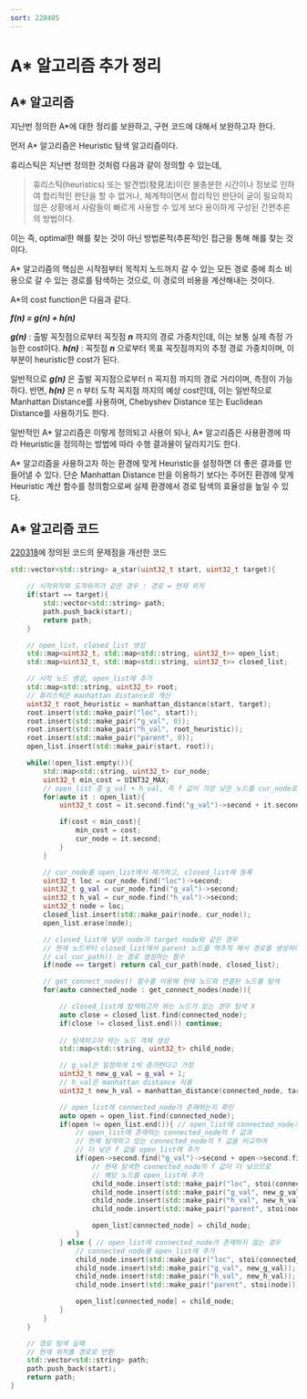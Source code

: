 ```yaml
---
sort: 220405
---
```


# A* 알고리즘 추가 정리

## A* 알고리즘

지난번 정의한 A*에 대한 정리를 보완하고, 구현 코드에 대해서 보완하고자 한다.

먼저 A* 알고리즘은 Heuristic 탐색 알고리즘이다. 

휴리스틱은 지난번 정의한 것처럼 다음과 같이 정의할 수 있는데,

> 휴리스틱(heuristics) 또는 발견법(發見法)이란 불충분한 시간이나 정보로 인하여 합리적인 판단을 할 수 없거나, 체계적이면서 합리적인 판단이 굳이 필요하지 않은 상황에서 사람들이 빠르게 사용할 수 있게 보다 용이하게 구성된 간편추론의 방법이다.

이는 즉, optimal한 해를 찾는 것이 아닌 방법론적(추론적)인 접근을 통해 해를 찾는 것이다.

A* 알고리즘의 핵심은 시작점부터 목적지 노드까지 갈 수 있는 모든 경로 중에 최소 비용으로 갈 수 있는 경로를 탐색하는 것으로, 이 경로의 비용을 계산해내는 것이다.

A*의 cost function은 다음과 같다.

***f(n) = g(n) + h(n)***

***g(n)*** : 출발 꼭짓점으로부터 꼭짓점 ***n*** 까지의 경로 가중치인데, 이는 보통 실제 측정 가능한 cost이다.
***h(n)*** : 꼭짓점 ***n*** 으로부터 목표 꼭짓점까지의 추정 경로 가중치이며, 이 부분이 heuristic한 cost가 된다.

일반적으로 ***g(n)*** 은 출발 꼭지점으로부터 n 꼭지점 까지의 경로 거리이며, 측정이 가능하다.
반면, ***h(n)*** 은 n 부터 도착 꼭지점 까지의 예상 cost인데, 이는 일반적으로 Manhattan Distance를 사용하며, Chebyshev Distance 또는 Euclidean Distance를 사용하기도 한다.

일반적인 A* 알고리즘은 이렇게 정의되고 사용이 되나, A* 알고리즘은 사용환경에 따라 Heuristic을 정의하는 방법에 따라 수행 결과물이 달라지기도 한다.

A* 알고리즘을 사용하고자 하는 환경에 맞게 Heuristic을 설정하면 더 좋은 결과를 만들어낼 수 있다. 단순 Manhattan Distance 만을 이용하기 보다는 주어진 환경에 맞게 Heuristic 계산 함수를 정의함으로써 실제 환경에서 경로 탐색의 효율성을 높일 수 있다.

## A* 알고리즘 코드

[220318](/0005DevelopmentNode/DevelopmentNote/220318.html/)에 정의된 코드의 문제점을 개선한 코드

```cpp
std::vector<std::string> a_star(uint32_t start, uint32_t target){

    // 시작위치와 도착위치가 같은 경우 : 경로 = 현재 위치
    if(start == target){
        std::vector<std::string> path;
        path.push_back(start);
        return path;
    }

    // open_list, closed_list 생성
    std::map<uint32_t, std::map<std::string, uint32_t>> open_list;
    std::map<uint32_t, std::map<std::string, uint32_t>> closed_list;

    // 시작 노드 생성, open_list에 추가
    std::map<std::string, uint32_t> root;
    // 휴리스틱은 manhattan distance로 계산
    uint32_t root_heuristic = manhattan_distance(start, target);
    root.insert(std::make_pair("loc", start));
    root.insert(std::make_pair("g_val", 0));
    root.insert(std::make_pair("h_val", root_heuristic));
    root.insert(std::make_pair("parent", 0));
    open_list.insert(std::make_pair(start, root));

    while(!open_list.empty()){
        std::map<std::string, uint32_t> cur_node;
        uint32_t min_cost = UINT32_MAX;
        // open_list 중 g_val + h_val, 즉 f 값이 가장 낮은 노드를 cur_node로 선택
        for(auto it : open_list){
            uint32_t cost = it.second.find("g_val")->second + it.second.find("h_val")->second;

            if(cost < min_cost){
                min_cost = cost;
                cur_node = it.second;
            }
        }

        // cur_node를 open_list에서 제거하고, closed_list에 등록
        uint32_t loc = cur_node.find("loc")->second;
        uint32_t g_val = cur_node.find("g_val")->second;
        uint32_t h_val = cur_node.find("h_val")->second;
        uint32_t node = loc;
        closed_list.insert(std::make_pair(node, cur_node));
        open_list.erase(node);

        // closed_list에 넣은 node가 target node와 같은 경우
        // 현재 노드부터 closed_list에서 parent 노드를 역추적 해서 경로를 생성하여 리턴
        // cal_cur_path() 는 경로 생성하는 함수
        if(node == target) return cal_cur_path(node, closed_list);

        // get_connect_nodes() 함수를 이용해 현재 노드와 연결된 노드를 탐색
        for(auto connected_node : get_connect_nodes(node)){

            // closed_list에 탐색하고자 하는 노드가 있는 경우 탐색 X
            auto close = closed_list.find(connected_node);
            if(close != closed_list.end()) continue;
            
            // 탐색하고자 하는 노드 객체 생성
            std::map<std::string, uint32_t> child_node;

            // g_val은 일정하게 1씩 증가한다고 가정
            uint32_t new_g_val = g_val + 1;
            // h_val은 manhattan distance 이용
            uint32_t new_h_val = manhattan_distance(connected_node, target);

            // open_list에 connected_node가 존재하는지 확인
            auto open = open_list.find(connected_node);
            if(open != open_list.end()){ // open_list에 connected_node가 존재하는 경우
                // open_list에 존재하는 connected_node의 f 값과
                // 현재 탐색하고 있는 connected_node의 f 값을 비교하여
                // 더 낮은 f 값을 open_list에 추가
                if(open->second.find("g_val")->second + open->second.find("h_val")->second > new_g_val + new_h_val){
                    // 현재 탐색한 connected_node의 f 값이 더 낮으므로
                    // 해당 노드를 open_list에 추가
                    child_node.insert(std::make_pair("loc", stoi(connected_node)));
                    child_node.insert(std::make_pair("g_val", new_g_val));
                    child_node.insert(std::make_pair("h_val", new_h_val));
                    child_node.insert(std::make_pair("parent", stoi(node)));

                    open_list[connected_node] = child_node;
                }
            } else { // open_list에 connected_node가 존재하지 않는 경우
                // connected_node를 open_list에 추가
                child_node.insert(std::make_pair("loc", stoi(connected_node)));
                child_node.insert(std::make_pair("g_val", new_g_val));
                child_node.insert(std::make_pair("h_val", new_h_val));
                child_node.insert(std::make_pair("parent", stoi(node)));

                open_list[connected_node] = child_node;
            }
        }
    }

    // 경로 탐색 실패
    // 현재 위치를 경로로 반환
    std::vector<std::string> path;
    path.push_back(start);
    return path;
}
```